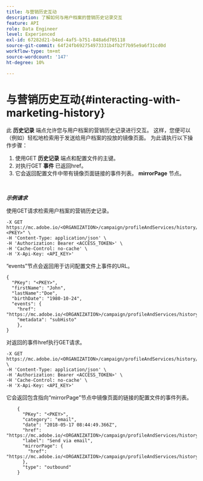```yaml
---
title: 与营销历史互动
description: 了解如何与用户档案的营销历史记录交互
feature: API
role: Data Engineer
level: Experienced
exl-id: 67282d21-b4ed-4af5-b751-848a6d705118
source-git-commit: 64f24fb692754973331b4fb2f7b95e9a6f31cd0d
workflow-type: tm+mt
source-wordcount: '147'
ht-degree: 10%

---
```


# 与营销历史互动{#interacting-with-marketing-history}

此 **历史记录** 端点允许您与用户档案的营销历史记录进行交互。
这样，您便可以（例如）轻松地检索用于发送给用户档案的投放的镜像页面。 为此请执行以下操作步骤：

1. 使用GET **历史记录** 端点和配置文件的主键。
1. 对执行GET **事件** 已返回href。
1. 它会返回配置文件中带有镜像页面链接的事件列表。 **mirrorPage** 节点。

<br/>

***示例请求***

使用GET请求检索用户档案的营销历史记录。

```
-X GET https://mc.adobe.io/<ORGANIZATION>/campaign/profileAndServices/history/"<PKEY>" \
-H 'Content-Type: application/json' \
-H 'Authorization: Bearer <ACCESS_TOKEN>' \
-H 'Cache-Control: no-cache' \
-H 'X-Api-Key: <API_KEY>'
```

“events”节点会返回用于访问配置文件上事件的URL。

```
{
  "PKey": "<PKEY>",
  "firstName": "John",
  "lastName":"Doe",
  "birthDate": "1980-10-24",
  "events": {
    "href": "https://mc.adobe.io/<ORGANIZATION>/campaign/profileAndServices/history/<PKEY>/events/",
    "metadata": "subHisto"
    },
}
```

对返回的事件href执行GET请求。

```
-X GET https://mc.adobe.io/<ORGANIZATION>/campaign/profileAndServices/history/<PKEY>/events \
-H 'Content-Type: application/json' \
-H 'Authorization: Bearer <ACCESS_TOKEN>' \
-H 'Cache-Control: no-cache' \
-H 'X-Api-Key: <API_KEY>'
```

它会返回包含指向“mirrorPage”节点中镜像页面的链接的配置文件的事件列表。

```
    {
      "PKey": "<PKEY>",
      "category": "email",
      "date": "2018-05-17 08:44:49.366Z",
      "href": "https://mc.adobe.io/<ORGANIZATION>/campaign/profileAndServices/history/<PKEY>/events/<PKEY>",
      "label": "Send via email",
      "mirrorPage": {
        "href": "https://mc.adobe.io/<ORGANIZATION>/campaign/profileAndServices/history/<PKEY>/events/<PKEY>/mirrorPage/"
      },
      "type": "outbound"
    }
```
